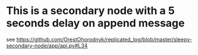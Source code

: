# This is a secondary node with a 5 seconds delay  on append message
see https://github.com/OrestOhorodnyk/replicated_log/blob/master/sleepy-secondary-node/app/api.py#L34
